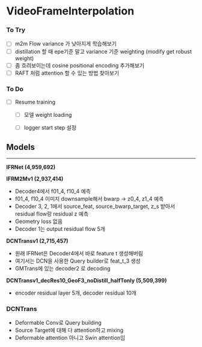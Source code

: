 # VideoFrameInterpolation

### To Try
- [ ] m2m Flow variance 가 낮아지게 학습해보기
- [ ] distillation 할 때 epe기준 말고 variance 기준 weighting (modify get robust weight)
- [ ] 좀 흐려보이는데 cosine positional encoding 추가해보기  
- [ ] RAFT 처럼 attention 할 수 있는 방법 찾아보기

### To Do
- [ ] Resume training
  - [ ] 모델 weight loading
  - [ ] logger start step 설정


## Models

---
**IFRNet (4,959,692)**


**IFRM2Mv1 (2,937,414)**
- Decoder4에서 f01_4, f10_4 예측
- f01_4, f10_4 이미지 downsample해서 bwarp -> z0_4, z1_4 예측
- Decoder 3, 2, 1에서 source_feat, source_bwarp_target, z_s 받아서 residual flow랑 residual z 예측
- Geometry loss 없음
- Decoder 1는 output residual flow 5개


**DCNTransv1 (2,715,457)**
- 원래 IFRNet은 Decoder4에서 바로 feature t 생성해버림
- 여기서는 DCN을 사용한 Query builder로 feat_t_3 생성
- GMTrans에 있는 decoder2 로 decoding

**DCNTransv1_decRes10_GeoF3_noDistill_halfTonly (5,509,399)**
- encoder residual layer 5개, decoder residual 10개

### DCNTrans
- Deformable Conv로 Query building
- Source Target에 대해 다 attention하고 mixing
- Deformable attention 아니고 Swin attention임

